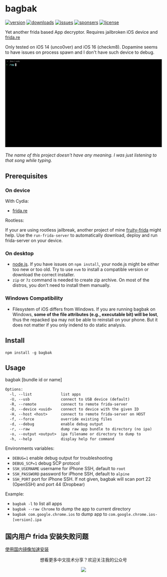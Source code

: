 # bagbak

[![version](https://img.shields.io/npm/v/bagbak)]((https://www.npmjs.com/package/bagbak))
[![downloads](https://img.shields.io/npm/dm/bagbak)](https://www.npmjs.com/package/bagbak)
[![issues](https://img.shields.io/github/issues/chichou/bagbak)](https://github.com/chichou/bagbak/issues)
[![sponsers](https://img.shields.io/github/sponsors/chichou)](https://github.com/sponsors/chichou)
[![license](https://img.shields.io/github/license/chichou/bagbak)](LICENSE)

Yet another frida based App decryptor. Requires jailbroken iOS device and [frida.re](https://www.frida.re/)

Only tested on iOS 14 (unco0ver) and iOS 16 (checkm8). Dopamine seems to have issues on process spawn and I don't have such device to debug.

![demo](images/screen.gif)

*The name of this project doesn't have any meaning. I was just listening to that song while typing.*

## Prerequisites

### On device

With Cydia:

* [frida.re](https://www.frida.re/docs/ios/)

Rootless:

If your are using rootless jailbreak, another project of mine [fruity-frida](https://github.com/ChiChou/fruity-frida/) might help. Use the `run-frida-server` to automatically download, deploy and run frida-server on your device.

### On desktop

* [node.js](https://nodejs.org/). If you have issues on `npm install`, your node.js might be either too new or too old. Try to use `nvm` to install a compatible version or download the correct installer.
* `zip` or `7z` command is needed to create zip archive. On most of the distros, you don't need to install them manually.

### Windows Compatibility

* Filesystem of iOS differs from Windows. If you are running bagbak on Windows, **some of the file attributes (e.g., executable bit) will be lost**, thus the repacked ipa may not be able to reinstall on your phone. But it does not matter if you only indend to do static analysis.

## Install

```
npm install -g bagbak
```

## Usage

bagbak [bundle id or name]

```
Options:
  -l, --list             list apps
  -U, --usb              connect to USB device (default)
  -R, --remote           connect to remote frida-server
  -D, --device <uuid>    connect to device with the given ID
  -H, --host <host>      connect to remote frida-server on HOST
  -f, --force            override existing files
  -d, --debug            enable debug output
  -r, --raw              dump raw app bundle to directory (no ipa)
  -o, --output <output>  ipa filename or directory to dump to
  -h, --help             display help for command
```

Environments variables:

* `DEBUG=1` enable debug output for troubleshooting
* `DEBUG_SCP=1` debug SCP protocol
* `SSH_USERNAME` username for iPhone SSH, default to `root`
* `SSH_PASSWORD` password for iPhone SSH, default to `alpine`
* `SSH_PORT` port for iPhone SSH. If not given, bagbak will scan port 22 (OpenSSH) and port 44 (Dropbear)


Example:

* `bagbak -l` to list all apps
* `bagbak --raw Chrome` to dump the app to current directory
* `bagbak com.google.chrome.ios` to dump app to `com.google.chrome.ios-[version].ipa`

## 国内用户 frida 安装失败问题

[使用国内镜像加速安装](https://github.com/chaitin/passionfruit/wiki/%E4%BD%BF%E7%94%A8%E5%9B%BD%E5%86%85%E9%95%9C%E5%83%8F%E5%8A%A0%E9%80%9F%E5%AE%89%E8%A3%85#%E9%A2%84%E7%BC%96%E8%AF%91%E5%8C%85%E5%A4%B1%E8%B4%A5)

<p align="center">想看更多中文技术分享？欢迎关注我的公众号</p>
<p align="center"><image src="images/weixin.jpg" width="240" /></p>
